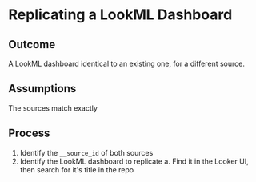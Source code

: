 # Replicating a LookML Dashboard
## Outcome 
A LookML dashboard identical to an existing one, for a different source.
## Assumptions
The sources match exactly 

## Process
1. Identify the `__source_id` of both sources
2. Identify the LookML dashboard to replicate
    a. Find it in the Looker UI, then search for it's title in the repo
